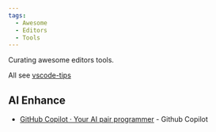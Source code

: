 ```yaml
---
tags:
  - Awesome
  - Editors
  - Tools
---
```


Curating awesome editors tools.

All see [vscode-tips](vscode-tips.md)


## AI Enhance

- [GitHub Copilot · Your AI pair programmer](https://copilot.github.com/) - Github Copilot